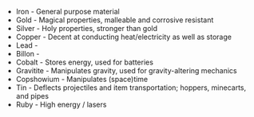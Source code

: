 
- Iron - General purpose material
- Gold - Magical properties, malleable and corrosive resistant
- Silver - Holy properties, stronger than gold
- Copper - Decent at conducting heat/electricity as well as storage
- Lead - 
- Billon - 
- Cobalt - Stores energy, used for batteries
- Gravitite - Manipulates gravity, used for gravity-altering mechanics
- Copshowium - Manipulates (space)time
- Tin - Deflects projectiles and item transportation; hoppers, minecarts, and pipes
- Ruby - High energy / lasers